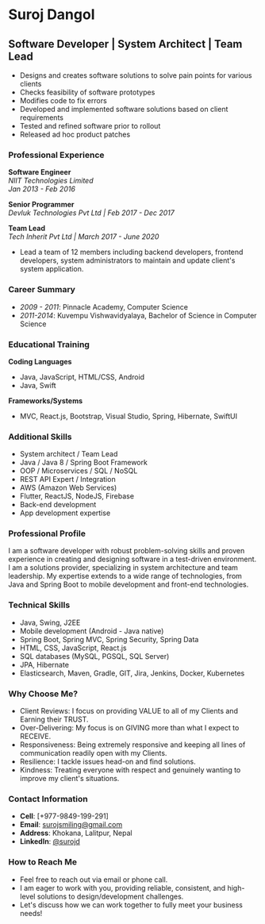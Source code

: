 # Suroj Dangol
## Software Developer | System Architect | Team Lead

- Designs and creates software solutions to solve pain points for various clients
- Checks feasibility of software prototypes
- Modifies code to fix errors
- Developed and implemented software solutions based on client requirements
- Tested and refined software prior to rollout
- Released ad hoc product patches

### Professional Experience

**Software Engineer**  
*NIIT Technologies Limited*  
*Jan 2013 - Feb 2016*

**Senior Programmer**  
*Devluk Technologies Pvt Ltd | Feb 2017 - Dec 2017*

**Team Lead**  
*Tech Inherit Pvt Ltd | March 2017 - June 2020*
- Lead a team of 12 members including backend developers, frontend developers, system administrators to maintain and update client's system application.

### Career Summary

- *2009 - 2011*: Pinnacle Academy, Computer Science
- *2011-2014*: Kuvempu Vishwavidyalaya, Bachelor of Science in Computer Science

### Educational Training

**Coding Languages**
- Java, JavaScript, HTML/CSS, Android
- Java, Swift

**Frameworks/Systems**
- MVC, React.js, Bootstrap, Visual Studio, Spring, Hibernate, SwiftUI

### Additional Skills

- System architect / Team Lead
- Java / Java 8 / Spring Boot Framework
- OOP / Microservices / SQL / NoSQL
- REST API Expert / Integration
- AWS (Amazon Web Services)
- Flutter, ReactJS, NodeJS, Firebase
- Back-end development
- App development expertise

### Professional Profile

I am a software developer with robust problem-solving skills and proven experience in creating and designing software in a test-driven environment. I am a solutions provider, specializing in system architecture and team leadership. My expertise extends to a wide range of technologies, from Java and Spring Boot to mobile development and front-end technologies.

### Technical Skills

- Java, Swing, J2EE
- Mobile development (Android - Java native)
- Spring Boot, Spring MVC, Spring Security, Spring Data
- HTML, CSS, JavaScript, React.js
- SQL databases (MySQL, PGSQL, SQL Server)
- JPA, Hibernate
- Elasticsearch, Maven, Gradle, GIT, Jira, Jenkins, Docker, Kubernetes

### Why Choose Me?

- Client Reviews: I focus on providing VALUE to all of my Clients and Earning their TRUST.
- Over-Delivering: My focus is on GIVING more than what I expect to RECEIVE.
- Responsiveness: Being extremely responsive and keeping all lines of communication readily open with my Clients.
- Resilience: I tackle issues head-on and find solutions.
- Kindness: Treating everyone with respect and genuinely wanting to improve my client's situations.

### Contact Information

- **Cell**: [+977-9849-199-291]
- **Email**: surojsmiling@gmail.com
- **Address**: Khokana, Lalitpur, Nepal
- **LinkedIn**: [@surojd]([LinkedInProfileLink](https://www.linkedin.com/in/surojd/))

### How to Reach Me

- Feel free to reach out via email or phone call.
- I am eager to work with you, providing reliable, consistent, and high-level solutions to design/development challenges.
- Let's discuss how we can work together to fully meet your business needs!
